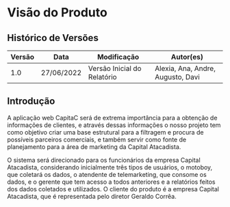# Visão do Produto

## Histórico de Versões
<table class="table">
  <thead>
    <tr>
      <th scope="col">Versão</th>
      <th scope="col">Data</th>
      <th scope="col">Modificação</th>
      <th scope="col">Autor(es)</th>
    </tr>
  </thead>
  <tbody>
    <tr>
      <td>1.0</td>
      <td>27/06/2022</td>
      <td>Versão Inicial do Relatório</td>
      <td>Alexia, Ana, Andre, Augusto, Davi</td>
    </tr>
  </tbody>
</table>

## Introdução

<p> A aplicação web CapitaC será de extrema importância para a obtenção de informações de clientes, e através dessas informações o nosso projeto tem como objetivo criar uma base estrutural para a filtragem e procura de possíveis parceiros comerciais, e também servir como fonte de planejamento para a área de marketing da Capital Atacadista. </p>

<p> O sistema será direcionado para os funcionários da empresa Capital Atacadista, considerando inicialmente três tipos de usuários, o motoboy, que coletará os dados, o atendente de telemarketing, que consome os dados, e o gerente que tem acesso a todos anteriores e a relatórios feitos dos dados coletados e utilizados. O cliente do produto é a empresa Capital Atacadista, que é representada pelo diretor Geraldo Corrêa. </p>

<!-- ## Cronograma

### 00/00/2022
xxxxxxxxxxxxxxxxxxxx

### 00/00/2022
xxxxxxxxxxxxxxxxxxxxxxxxxx

### 00/00/2022
xxxxxxxxxxxxxxxxxxxxx

### 00/00/2022
xxxxxxxxxxxxxxxxxxxxxxx

## Mural Lean Inception -->

<!-- <iframe src='https://app.mural.co/embed/fe8ce76a-744e-47a9-997f-dc816d1b55e3'
        width='100%'
        height='480px'
        style='min-width: 640px; min-height: 480px; background-color: #f4f4f4; border: 1px solid #efefef'
        sandbox='allow-same-origin allow-scripts allow-modals allow-popups allow-popups-to-escape-sandbox'>
</iframe> -->

<!--[Link para o mural Lean Inception](https://app.mural.co/embed/fe8ce76a-744e-47a9-997f-dc816d1b55e3)-->
